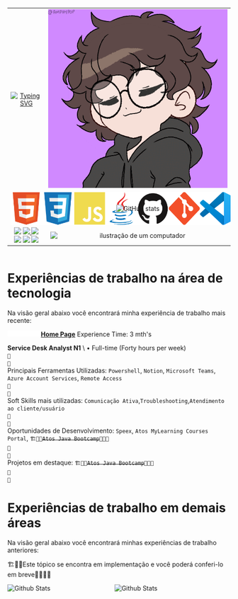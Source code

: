 <header style="width = 100%;">
  <table>
    <tr>
      <td><a href="https://git.io/typing-svg"><img src="https://readme-typing-svg.demolab.com?font=Alegreya&weight=600&size=60&duration=2000&pause=50&color=C792EA&background=292D3E&center=true&vCenter=true&random=false&width=650&height=325&lines=Gabriel+Setznagl+;Front-End+Developer" alt="Typing SVG" /></a>
      </td>
      <td><img src="/profile-gif/gif.gif" alt="Foto de perfil animada"></td>
    </tr>
    <tr>
      <td><div style="display: flex; justify-content: space-around; align-items: center; flex-flow: "row-wrap">
        <img alt="HTML" height="75" width="100" src="https://raw.githubusercontent.com/devicons/devicon/master/icons/html5/html5-original.svg">
        <img alt="CSS" height="75" width="100" src="https://raw.githubusercontent.com/devicons/devicon/master/icons/css3/css3-original.svg">
        <img alt="JS" height="75" width="100" src="https://raw.githubusercontent.com/devicons/devicon/master/icons/javascript/javascript-plain.svg">
        <img alt="Java" height="75" width="100" src="https://raw.githubusercontent.com/devicons/devicon/master/icons/java/java-original.svg">
        <img alt="Github" height="75" width="100" src="https://raw.githubusercontent.com/devicons/devicon/master/icons/github/github-original.svg">
        <img alt="GIT" height="75" width="100" src="https://raw.githubusercontent.com/devicons/devicon/master/icons/git/git-original.svg">
        <img alt="VScode" height="75" width="100" src="https://raw.githubusercontent.com/devicons/devicon/master/icons/vscode/vscode-original.svg">
        <img alt="Notion" height="75" width="100" src="https://raw.githubusercontent.com/devicons/devicon/master/icons/notion/notion-original.svg">
        <img alt="NodeJS" height="75" width="100" src="https://raw.githubusercontent.com/devicons/devicon/master/icons/nodejs/nodejs-original.svg">
        <img alt="Angular" height="75" width="100" src="https://raw.githubusercontent.com/devicons/devicon/master/icons/angular/angular-original.svg">
        <img alt="Azure" height="75" width="100" src="https://raw.githubusercontent.com/devicons/devicon/master/icons/azure/azure-original.svg">
        <img alt="MySQL" height="75" width="100" src="https://raw.githubusercontent.com/devicons/devicon/master/icons/mysql/mysql-original-wordmark.svg"> 
        <!-- <img alt="" height="75" width="100" src="https://raw.githubusercontent.com/devicons/devicon/master/"> -->
      </div></td>
      <td ><img src="https://github-readme-stats.vercel.app/api?username=Setznagl&theme=material-palenight&show_icons=true" alt="GitHub stats" width= 100%></td>
    </tr>
    <tr>
      <td><div> 
        <a href = "mailto:comercialgabrielsetznagl@gmail.com"><img src="https://img.shields.io/badge/-Gmail-%23333?style=for-the-badge&logo=gmail&logoColor=white" target="_blank"></a>
        <a href="https://www.linkedin.com/in/gabriel-setznagl/" target="_blank"><img src="https://img.shields.io/badge/-LinkedIn-%230077B5?style=for-the-badge&logo=linkedin&logoColor=white" target="_blank">  
        <a href="https://discord.gg/K5SFPb3j47" target="_blank"><img src="https://img.shields.io/badge/Discord-7289DA?style=for-the-badge&logo=discord&logoColor=white" target="_blank"></a>
        <a href="mailto:gabriel.mendonca@atos.net"><img src="https://img.shields.io/badge/Microsoft_Outlook-0078D4?style=for-the-badge&logo=microsoft-outlook&logoColor=white"></a>
        <a href="https://learn.microsoft.com/pt-br/users/gabrielmendonca-3960/achievements?tab=tab-learning-paths"><img src="https://img.shields.io/badge/Microsoft-666666?style=for-the-badge&logo=microsoft&logoColor=white"></a>
            <img src="https://github-readme-stats.vercel.app/api/top-langs/?username=Setznagl&layout=compact&theme=material-palenight") width= 100%>
      </div></td>
      <td><img src="https://raw.githubusercontent.com/MicaelliMedeiros/micaellimedeiros/master/image/computer-illustration.png" alt="ilustração de um computador" min-width="400px" max-width="400px" width="400px" align="right"></td>
    </tr>
  </table>
</header>

# Experiências de trabalho na área de tecnologia

Na visão geral abaixo você encontrará minha experiência de trabalho mais recente:

[<img align="left" height="15%" width="15%" alt="Warpnet" src="/job-experiences/atos-group-logo-white.svg">](https://atos.net/en/) [**Home Page**](https://atos.net/en/) Experience Time: 3 mth's <br>

**Service Desk Analyst N1** \ • Full-time (Forty hours per week) <br>
`🔹                                                                                  🔹`<br>
Principais Ferramentas Utilizadas: `Powershell`, `Notion`, `Microsoft Teams`, `Azure Account Services`, `Remote Access`\
`🔹                                                                                  🔹`<br>
Soft Skills mais utilizadas: `Comunicação Ativa`,`Troubleshooting`,`Atendimento ao cliente/usuário`\
`🔹                                                                                  🔹`<br>
Oportunidades de Desenvolvimento: `Speex`, `Atos MyLearning Courses Portal`, `🏗️🧱🚧`~~`Atos Java Bootcamp`~~`🚧🛑🧱`\
`🔹                                                                                  🔹`<br>
Projetos em destaque: `🏗️🧱🚧`~~`Atos Java Bootcamp`~~`🚧🛑🧱`\
`🔹                                                                                  🔹`<br>

# Experiências de trabalho em demais áreas

Na visão geral abaixo você encontrará minhas experiências de trabalho anteriores:

🏗️🧱🛑Este tópico se encontra em implementação e você poderá conferi-lo em breve🛑🚧🧱🚧

<!--
[<img align="left" height="15%" width="15%" alt="Warpnet" src="/job-experiences/atos-group-logo-white.svg">](https://atos.net/en/) [**Home Page**](https://atos.net/en/) Experience Time: 3 mth's <br>

**Service Desk Analyst N1** \ • Full-time (Forty hours per week) <br>
`🔹                                                                                  🔹`<br>
Principais Ferramentas Utilizadas: `Powershell`, `Notion`, `Microsoft Teams`, `Azure Account Services`, `Remote Access`\
`🔹                                                                                  🔹`<br>
Soft Skills mais utilizadas: `Comunicação Ativa`,`Troubleshooting`,`Atendimento ao cliente/usuário`\
`🔹                                                                                  🔹`<br>
Oportunidades de Desenvolvimento: `Speex`, `Atos MyLearning Courses Portal`, `🏗️🧱🚧`~~`Atos Java Bootcamp`~~`🚧🛑🧱`\
`🔹                                                                                  🔹`<br>
Projetos em destaque: `🏗️🧱🚧`~~`Atos Java Bootcamp`~~`🚧🛑🧱`\
`🔹                                                                                  🔹`<br>
-->

<footer width= "100%" style="display: flex; align-items: center;">
  <img width="48%" align="right" src="https://github-readme-stats.vercel.app/api/top-langs/?username=Setznagl&theme=material-palenight&hide_border=false&include_all_commits=true&count_private=true&layout=compact" alt="Github Stats"/>
  <img width="48%" align="left" src="https://github-readme-streak-stats.herokuapp.com/?user=Setznagl&theme=material-palenight&hide_border=false" alt="Github Stats"/>
</footer>

<!-- COMMIT SNAKE BY RAFAELA BALLERINI https://www.instagram.com/p/CPjUBhXDNEE/  --->


